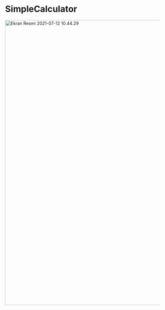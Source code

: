 # SimpleCalculator


<img width="927" alt="Ekran Resmi 2021-07-12 10.44.29" src="https://user-images.githubusercontent.com/82177807/124151649-743ef080-da9b-11eb-982f-f4da56c371e3.png">
